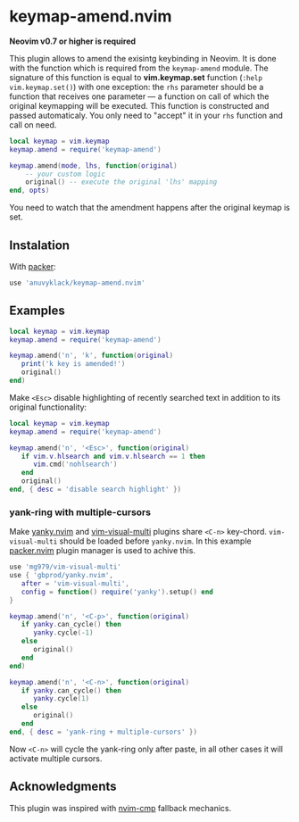 # keymap-amend.nvim

**Neovim v0.7 or higher is required**

This plugin allows to amend the exisintg keybinding in Neovim. It is done with the
function which is required from the `keymap-amend` module.  The signature of this function
is equal to **vim.keymap.set** function (`:help vim.keymap.set()`) with one exception: the
`rhs` parameter should be a function that receives one parameter — a function on call of
which the original keymapping will be executed. This function is constructed and passed
automaticaly.  You only need to "accept" it in your `rhs` function and call on need.

```lua
local keymap = vim.keymap
keymap.amend = require('keymap-amend')

keymap.amend(mode, lhs, function(original)
    -- your custom logic
    original() -- execute the original 'lhs' mapping
end, opts)
```

You need to watch that the amendment happens after the original keymap is set.

## Instalation

With [packer](https://github.com/wbthomason/packer.nvim):

```lua
use 'anuvyklack/keymap-amend.nvim'
```

## Examples

```lua
local keymap = vim.keymap
keymap.amend = require('keymap-amend')

keymap.amend('n', 'k', function(original)
   print('k key is amended!')
   original()
end)
```

Make `<Esc>` disable highlighting of recently searched text in addition to its
original functionality:

```lua
local keymap = vim.keymap
keymap.amend = require('keymap-amend')

keymap.amend('n', '<Esc>', function(original)
   if vim.v.hlsearch and vim.v.hlsearch == 1 then
      vim.cmd('nohlsearch')
   end
   original()
end, { desc = 'disable search highlight' })
```

### yank-ring with multiple-cursors

Make [yanky.nvim](https://github.com/gbprod/yanky.nvim) and
[vim-visual-multi](https://github.com/mg979/vim-visual-multi) plugins share `<C-n>`
key-chord. `vim-visual-multi` should be loaded before `yanky.nvim`. In this example
[packer.nvim](https://github.com/wbthomason/packer.nvim) plugin manager is used to achive this.

```lua
use 'mg979/vim-visual-multi'
use { 'gbprod/yanky.nvim',
   after = 'vim-visual-multi',
   config = function() require('yanky').setup() end
}

keymap.amend('n', '<C-p>', function(original)
   if yanky.can_cycle() then
      yanky.cycle(-1)
   else
      original()
   end
end)

keymap.amend('n', '<C-n>', function(original)
   if yanky.can_cycle() then
      yanky.cycle(1)
   else
      original()
   end
end, { desc = 'yank-ring + multiple-cursors' })
```

Now `<C-n>` will cycle the yank-ring only after paste, in all other cases it will activate
multiple cursors.

## Acknowledgments

This plugin was inspired with [nvim-cmp](https://github.com/hrsh7th/nvim-cmp)
fallback mechanics.


<!-- vim: set tw=90: -->
